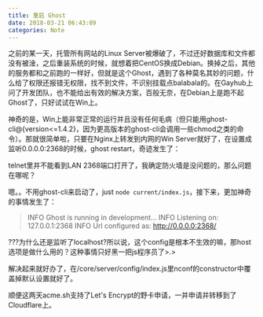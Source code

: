 ```yaml
---
title: 重启 Ghost
date: 2018-03-21 06:43:09
categories: Note
---
```


之前的某一天，托管所有网站的Linux Server被爆破了，不过还好数据库和文件都没有被淦，之后重装系统的时候，就想着把CentOS换成Debian。换掉之后，其他的服务都和之前跑的一样好，但就是这个Ghost，遇到了各种莫名其妙的问题，什么给了权限还报错无权限，找不到文件，不识别挂载点balabala的。在Gayhub上问了开发团队，也不能给出有效的解决方案，百般无奈，在Debian上是跑不起Ghost了，只好试试在Win上。
<!--more-->

神奇的是，Win上能非常正常的运行并且没有任何毛病（但只能用ghost-cli@{version<=1.4.2}，因为更高版本的ghost-cli会调用一些chmod之类的命令）。那就很简单啦，只要在Nginx上转发到内网的Win Server就好了，在设置成监听0.0.0.0:2368的时候，ghost restart，奇迹发生了：

telnet里并不能看到LAN 2368端口打开了，我确定防火墙是没问题的，那么问题在哪呢？

嗯。。不用ghost-cli来启动了，just `node current/index.js`，接下来，更加神奇的事情发生了：

>INFO Ghost is running in development... 
INFO Listening on: 127.0.0.1:2368 
INFO Url configured as: http://0.0.0.0:2368/

???为什么还是监听了localhost?所以说，这个config是根本不生效的嘛，那host选项是做什么用的？这种事情只好黑一把js程序员了>.>

解决起来就好办了，在/core/server/config/index.js里nconf的constructor中覆盖掉默认设置就好了。

顺便这两天acme.sh支持了Let's Encrypt的野卡申请，一并申请并转移到了Cloudflare上。